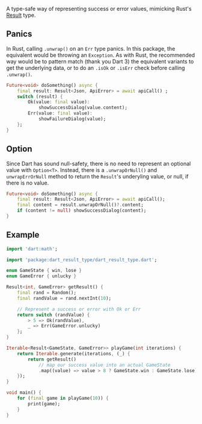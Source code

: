 A type-safe way of representing success or error values, mimicking Rust's [Result](https://doc.rust-lang.org/std/result/enum.Result.html) type.

## Panics

In Rust, calling `.unwrap()` on an `Err` type panics. In this package, the equivalent would be throwing an `Exception`. As with Rust, the recommended way would be to pattern match (thank you Dart 3) the equivalent variants to get the underlying data, or to do an `.isOk` or `.isErr` check before calling `.unwrap()`.

```dart
Future<void> doSomething() async {
    final result: Result<Json, ApiError> = await apiCall() ;
    switch (result) {
        Ok(value: final value):
            showSuccessDialog(value.content);
        Err(value: final value):
            showFailureDialog(value);
    };
}
```

## Option

Since Dart has sound null-safety, there is no need to represent an optional value with `Option<T>`. Instead, there is a `.unwrapOrNull()` and `unwrapErrOrNull` method to return the `Result`'s underyling value, or null, if there is no value.

```dart
Future<void> doSomething() async {
    final result: Result<Json, ApiError> = await apiCall();
    final content = result.unwrapOrNull()?.content;
    if (content != null) showSuccessDialog(content);
}
```

## Example

```dart
import 'dart:math';

import 'package:dart_result_type/dart_result_type.dart';

enum GameState { win, lose }
enum GameError { unlucky }

Result<int, GameError> getResult() {
    final rand = Random();
    final randValue = rand.nextInt(10);

    // Represent a success or error with Ok or Err
    return switch (randValue) {
        > 5 => Ok(randValue),
        _ => Err(GameError.unlucky)
    };
}

Iterable<Result<GameState, GameError>> playGame(int iterations) {
    return Iterable.generate(iterations, (_) {
        return getResult()
            // map our success value into an actual GameState
            .map((value) => value > 8 ? GameState.win : GameState.lose);
    });
}

void main() {
    for (final game in playGame(10)) {
        print(game);
    }
}
```
